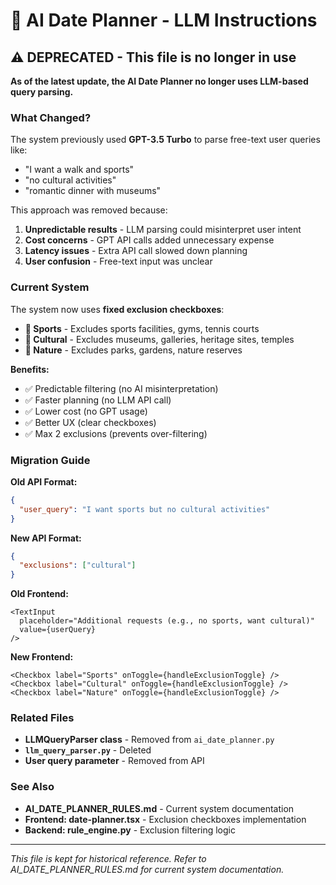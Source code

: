 # 🤖 AI Date Planner - LLM Instructions

## ⚠️ DEPRECATED - This file is no longer in use

**As of the latest update, the AI Date Planner no longer uses LLM-based query parsing.**

### What Changed?

The system previously used **GPT-3.5 Turbo** to parse free-text user queries like:

- "I want a walk and sports"
- "no cultural activities"
- "romantic dinner with museums"

This approach was removed because:

1. **Unpredictable results** - LLM parsing could misinterpret user intent
2. **Cost concerns** - GPT API calls added unnecessary expense
3. **Latency issues** - Extra API call slowed down planning
4. **User confusion** - Free-text input was unclear

### Current System

The system now uses **fixed exclusion checkboxes**:

- **🏃 Sports** - Excludes sports facilities, gyms, tennis courts
- **🎨 Cultural** - Excludes museums, galleries, heritage sites, temples
- **🌳 Nature** - Excludes parks, gardens, nature reserves

**Benefits:**

- ✅ Predictable filtering (no AI misinterpretation)
- ✅ Faster planning (no LLM API call)
- ✅ Lower cost (no GPT usage)
- ✅ Better UX (clear checkboxes)
- ✅ Max 2 exclusions (prevents over-filtering)

### Migration Guide

**Old API Format:**

```json
{
  "user_query": "I want sports but no cultural activities"
}
```

**New API Format:**

```json
{
  "exclusions": ["cultural"]
}
```

**Old Frontend:**

```tsx
<TextInput
  placeholder="Additional requests (e.g., no sports, want cultural)"
  value={userQuery}
/>
```

**New Frontend:**

```tsx
<Checkbox label="Sports" onToggle={handleExclusionToggle} />
<Checkbox label="Cultural" onToggle={handleExclusionToggle} />
<Checkbox label="Nature" onToggle={handleExclusionToggle} />
```

### Related Files

- **LLMQueryParser class** - Removed from `ai_date_planner.py`
- **`llm_query_parser.py`** - Deleted
- **User query parameter** - Removed from API

### See Also

- **AI_DATE_PLANNER_RULES.md** - Current system documentation
- **Frontend: date-planner.tsx** - Exclusion checkboxes implementation
- **Backend: rule_engine.py** - Exclusion filtering logic

---

_This file is kept for historical reference. Refer to AI_DATE_PLANNER_RULES.md for current system documentation._
